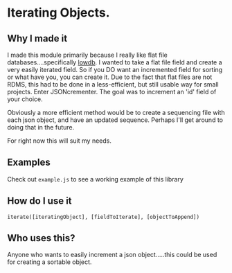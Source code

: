 # Iterating Objects.

## Why I made it

I made this module primarily because I really like flat file databases....specifically [lowdb](https://github.com/typicode/lowdb).  I wanted to take a flat file field and create a very easily iterated field.  So if you DO want an incremented field for sorting or what have you, you can create it.  Due to the fact that flat files are not RDMS, this had to be done in a less-efficient, but still usable way for small projects.  Enter JSONcrementer.  The goal was to increment an 'id' field of your choice.

Obviously a more efficient method would be to create a sequencing file with each json object, and have an updated sequence.  Perhaps I'll get around to doing that in the future.

For right now this will suit my needs.

## Examples
Check out `example.js` to see a working example of this library

## How do I use it

```
iterate([iteratingObject], [fieldToIterate], [objectToAppend])
```

## Who uses this?

Anyone who wants to easily increment a json object.....this could be used for creating a sortable object.
